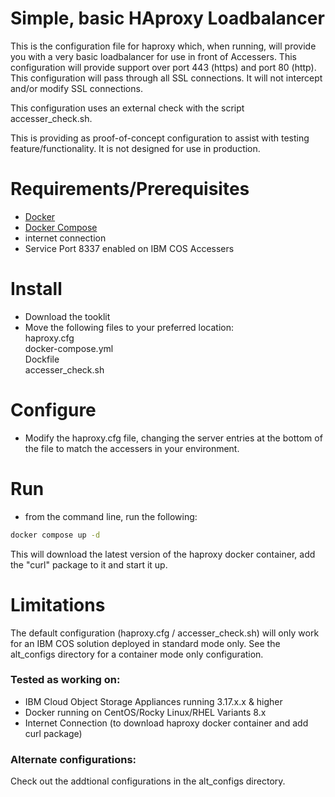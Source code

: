 # Simple, basic HAproxy Loadbalancer

This is the configuration file for haproxy which, when running, will provide you with a very basic loadbalancer for use in front of Accessers.  This configuration will provide support over port 443 (https) and port 80 (http).  This configuration will pass through all SSL connections.  It will not intercept and/or modify SSL connections.

This configuration uses an external check with the script accesser_check.sh.

This is providing as proof-of-concept configuration to assist with testing feature/functionality.  It is not designed for use in production.

# Requirements/Prerequisites

* [Docker](https://www.docker.com/)
* [Docker Compose](https://docs.docker.com/compose/)
* internet connection
* Service Port 8337 enabled on IBM COS Accessers

# Install

* Download the tooklit
* Move the following files to your preferred location:  
   haproxy.cfg  
   docker-compose.yml  
   Dockfile  
   accesser_check.sh  

# Configure

* Modify the haproxy.cfg file, changing the server entries at the bottom of the file to match the accessers in your environment.

# Run

* from the command line, run the following:

```bash
docker compose up -d
```

This will download the latest version of the haproxy docker container, add the "curl" package to it and start it up.

# Limitations
The default configuration (haproxy.cfg / accesser_check.sh) will only work for an IBM COS solution deployed in standard mode only.  See the alt_configs directory for a container mode only configuration.

### Tested as working on:

* IBM Cloud Object Storage Appliances running 3.17.x.x & higher
* Docker running on CentOS/Rocky Linux/RHEL Variants 8.x
* Internet Connection (to download haproxy docker container and add curl package)

### Alternate configurations:

Check out the addtional configurations in the alt_configs directory.

